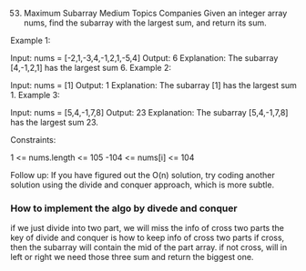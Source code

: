 53. Maximum Subarray
    Medium
    Topics
    Companies
    Given an integer array nums, find the
    subarray
    with the largest sum, and return its sum.



Example 1:

Input: nums = [-2,1,-3,4,-1,2,1,-5,4]
Output: 6
Explanation: The subarray [4,-1,2,1] has the largest sum 6.
Example 2:

Input: nums = [1]
Output: 1
Explanation: The subarray [1] has the largest sum 1.
Example 3:

Input: nums = [5,4,-1,7,8]
Output: 23
Explanation: The subarray [5,4,-1,7,8] has the largest sum 23.


Constraints:

1 <= nums.length <= 105
-104 <= nums[i] <= 104


Follow up: If you have figured out the O(n) solution, try coding another solution using the divide and conquer approach, which is more subtle.



### How to implement the algo by divede and conquer
if we just divide into two part, we will miss the info of cross two parts
the key of divide and conquer is how to keep info of cross two parts
if cross, then the subarray will contain the mid of the part array.
if not cross, will in left or right
we need those three sum and return the biggest one.

